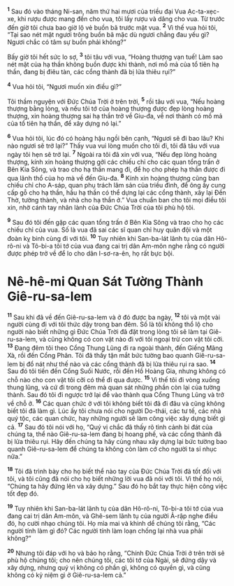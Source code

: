 <sup><b>1</b></sup> Sau đó vào tháng Ni-san, năm thứ hai mươi của triều đại Vua Ạc-ta-xẹc-xe, khi rượu được mang đến cho vua, tôi lấy rượu và dâng cho vua. Từ trước đến giờ tôi chưa bao giờ lộ vẻ buồn bã trước mặt vua. <sup><b>2</b></sup> Vì thế vua hỏi tôi, “Tại sao nét mặt ngươi trông buồn bã mặc dù ngươi chẳng đau yếu gì? Ngươi chắc có tâm sự buồn phải không?”

Bấy giờ tôi hết sức lo sợ, <sup><b>3</b></sup> tôi tâu với vua, “Hoàng thượng vạn tuế! Làm sao nét mặt của hạ thần không buồn được khi thành, nơi mồ mả của tổ tiên hạ thần, đang bị điêu tàn, các cổng thành đã bị lửa thiêu rụi?”

<sup><b>4</b></sup> Vua hỏi tôi, “Ngươi muốn xin điều gì?”

Tôi thầm nguyện với Đức Chúa Trời ở trên trời, <sup><b>5</b></sup> rồi tâu với vua, “Nếu hoàng thượng bằng lòng, và nếu tôi tớ của hoàng thượng được đẹp lòng hoàng thượng, xin hoàng thượng sai hạ thần trở về Giu-đa, về nơi thành có mồ mả của tổ tiên hạ thần, để xây dựng nó lại.”

<sup><b>6</b></sup> Vua hỏi tôi, lúc đó có hoàng hậu ngồi bên cạnh, “Ngươi sẽ đi bao lâu? Khi nào ngươi sẽ trở lại?” Thấy vua vui lòng muốn cho tôi đi, tôi đã tâu với vua ngày tôi hẹn sẽ trở lại. <sup><b>7</b></sup> Ngoài ra tôi đã xin với vua, “Nếu đẹp lòng hoàng thượng, kính xin hoàng thượng gởi các chiếu chỉ cho các quan tổng trấn ở Bên Kia Sông, và trao cho hạ thần mang đi, để họ cho phép hạ thần được đi qua lãnh thổ của họ mà về đến Giu-đa. <sup><b>8</b></sup> Kính xin hoàng thượng cũng ban chiếu chỉ cho A-sáp, quan phụ trách lâm sản của triều đình, để ông ấy cung cấp gỗ cho hạ thần, hầu hạ thần có thể dựng lại các cổng thành, xây lại Đền Thờ, tường thành, và nhà cho hạ thần ở.” Vua chuẩn ban cho tôi mọi điều tôi xin, nhờ cánh tay nhân lành của Đức Chúa Trời của tôi phù hộ tôi.

<sup><b>9</b></sup> Sau đó tôi đến gặp các quan tổng trấn ở Bên Kia Sông và trao cho họ các chiếu chỉ của vua. Số là vua đã sai các sĩ quan chỉ huy quân đội và một đoàn kỵ binh cùng đi với tôi. <sup><b>10</b></sup> Tuy nhiên khi San-ba-lát lãnh tụ của dân Hô-rô-ni và Tô-bi-a tôi tớ của vua đang cai trị dân Am-môn nghe rằng có người được phép trở về để lo cho dân I-sơ-ra-ên, họ rất bực bội.


# Nê-hê-mi Quan Sát Tường Thành Giê-ru-sa-lem
<sup><b>11</b></sup> Sau khi đã về đến Giê-ru-sa-lem và ở đó được ba ngày, <sup><b>12</b></sup> tôi và một vài người cùng đi với tôi thức dậy trong ban đêm. Số là tôi không thổ lộ cho người nào biết những gì Đức Chúa Trời đã đặt trong lòng tôi sẽ làm tại Giê-ru-sa-lem, và cũng không có con vật nào đi với tôi ngoại trừ con vật tôi cỡi. <sup><b>13</b></sup> Đang đêm tôi theo Cổng Thung Lũng đi ra ngoài thành, đến Giếng Mãng Xà, rồi đến Cổng Phân. Tôi đã thấy tận mắt bức tường bao quanh Giê-ru-sa-lem bị đổ nát như thế nào và các cổng thành đã bị lửa thiêu rụi ra sao. <sup><b>14</b></sup> Sau đó tôi tiến đến Cổng Suối Nước, rồi đến Hồ Hoàng Gia, nhưng không có chỗ nào cho con vật tôi cỡi có thể đi qua được. <sup><b>15</b></sup> Vì thế tôi đi vòng xuống thung lũng, và cứ đi trong đêm mà quan sát những phần còn lại của tường thành. Sau đó tôi đi ngược trở lại để vào thành qua Cổng Thung Lũng và trở về chỗ ở. <sup><b>16</b></sup> Các quan chức ở với tôi không biết tôi đã đi đâu và cũng không biết tôi đã làm gì. Lúc ấy tôi chưa nói cho người Do-thái, các tư tế, các nhà quý tộc, các quan chức, hay những người sẽ làm công việc xây dựng biết gì cả. <sup><b>17</b></sup> Sau đó tôi nói với họ, “Quý vị chắc đã thấy rõ tình cảnh bi đát của chúng ta, thể nào Giê-ru-sa-lem đang bị hoang phế, và các cổng thành đã bị lửa thiêu rụi. Hãy đến chúng ta hãy cùng nhau xây dựng lại bức tường bao quanh Giê-ru-sa-lem để chúng ta không còn làm cớ cho người ta sỉ nhục nữa.”

<sup><b>18</b></sup> Tôi đã trình bày cho họ biết thể nào tay của Đức Chúa Trời đã tốt đối với tôi, và tôi cũng đã nói cho họ biết những lời vua đã nói với tôi. Vì thế họ nói, “Chúng ta hãy đứng lên và xây dựng.” Sau đó họ bắt tay thực hiện công việc tốt đẹp đó.

<sup><b>19</b></sup> Tuy nhiên khi San-ba-lát lãnh tụ của dân Hô-rô-ni, Tô-bi-a tôi tớ của vua đang cai trị dân Am-môn, và Ghê-sem lãnh tụ của người Ả-rập nghe điều đó, họ cười nhạo chúng tôi. Họ mỉa mai và khinh dể chúng tôi rằng, “Các người tính làm gì đó? Các người tính làm loạn chống lại nhà vua phải không?”

<sup><b>20</b></sup> Nhưng tôi đáp với họ và bảo họ rằng, “Chính Đức Chúa Trời ở trên trời sẽ phù hộ chúng tôi; cho nên chúng tôi, các tôi tớ của Ngài, sẽ đứng dậy và xây dựng, nhưng quý vị không có phần gì, không có quyền gì, và cũng không có kỷ niệm gì ở Giê-ru-sa-lem cả.”